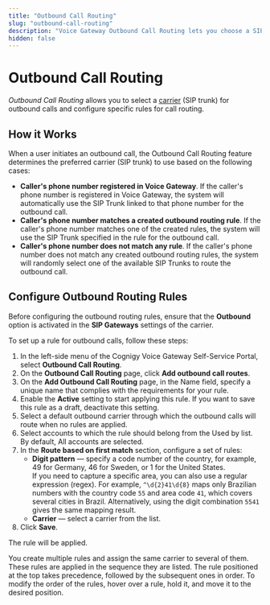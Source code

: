 ```yaml
---
title: "Outbound Call Routing"
slug: "outbound-call-routing"
description: "Voice Gateway Outbound Call Routing lets you choose a SIP trunk for outbound calls and set up specific rules for call routing."
hidden: false
---
```


# Outbound Call Routing

_Outbound Call Routing_ allows you to select a [carrier](carriers.md) (SIP trunk) for outbound calls and configure specific rules for call routing.

## How it Works

When a user initiates an outbound call, the Outbound Call Routing feature determines the preferred carrier (SIP trunk) to use based on the following cases:

- **Caller's phone number registered in Voice Gateway**. If the caller's phone number is registered in Voice Gateway, the system will automatically use the SIP Trunk linked to that phone number for the outbound call.
- **Caller's phone number matches a created outbound routing rule**. If the caller's phone number matches one of the created rules, the system will use the SIP Trunk specified in the rule for the outbound call.
- **Caller's phone number does not match any rule**. If the caller's phone number does not match any created outbound routing rules, the system will randomly select one of the available SIP Trunks to route the outbound call.

## Configure Outbound Routing Rules

Before configuring the outbound routing rules, ensure that the **Outbound** option is activated in the **SIP Gateways** settings of the carrier.

To set up a rule for outbound calls, follow these steps:

1. In the left-side menu of the Cognigy Voice Gateway Self-Service Portal, select **Outbound Call Routing**. 
2. On the **Outbound Call Routing** page, click **Add outbound call routes**. 
3. On the **Add Outbound Call Routing** page, in the Name field, specify a unique name that complies with the requirements for your rule. 
4. Enable the **Active** setting to start applying this rule. If you want to save this rule as a draft, deactivate this setting. 
5. Select a default outbound carrier through which the outbound calls will route when no rules are applied. 
6. Select accounts to which the rule should belong from the Used by list. By default, All accounts are selected. 
7. In the **Route based on first match** section, configure a set of rules:
    - **Digit pattern** — specify a code number of the country, for example, 49 for Germany, 46 for Sweden, or 1 for the United States.<br>If you need to capture a specific area, you can also use a regular expression (regex). For example, `^\d{2}41\d{8}` maps only Brazilian numbers with the country code `55` and area code `41`, which covers several cities in Brazil. Alternatively, using the digit combination `5541` gives the same mapping result.
    - **Carrier** — select a carrier from the list.
8. Click **Save**.

The rule will be applied.

You create multiple rules and assign the same carrier to several of them. 
These rules are applied in the sequence they are listed. 
The rule positioned at the top takes precedence, followed by the subsequent ones in order. 
To modify the order of the rules, hover over a rule, hold it, and move it to the desired position.


